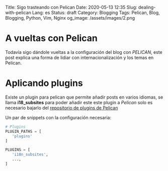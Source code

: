 Title: Sigo trasteando con Pelican
Date: 2020-05-13 12:35
Slug: dealing-with-pelican
Lang: es
Status: draft
Category: Blogging
Tags: Pelican, Blog, Blogging, Python, Vim, Nginx
og_image: /assets/images/2.png


# A vueltas con Pelican
Todavía sigo dándole vueltas a la configuración del blog con *PELICAN*, este post explica 
una forma de lidiar con internacionalización y los temas en Pelican.

# Aplicando plugins
Existe un plugin para pelican que permite añadir posts en varios idiomas, se llama
 **i18_subsites** para poder añadir este este plugin a *Pelican* solo es necesario 
 bajarlo del [repositorio de plugins de Pelican](https://github.com/getPelican/pelican-plugins) 

 Un par de snippets con la configuración necesaria: 

 ```python
# Plugins
PLUGIN_PATHS = [
    'plugins'
]

PLUGINS = [
    'i18n_subsites',
    ...,
]
```




